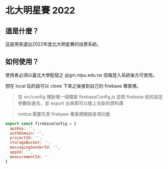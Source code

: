 # 北大明星賽 2022

## 這是什麼？
這是用來選出2022年度北大明星賽的投票系統。
## 如何使用？
使用者必須以臺北大學配發之 @gm.ntpu.edu.tw 信箱登入系統後方可使用。

想在 local 玩的話可以 clone 下來之後接到自己的 firebase 專案裡。
> 在 src/config 裡新增一個檔案 firebaseConfig.js 並把 firebase 給的設定參數貼進去，並 export 出來即可以接上全新的資料庫

> notice:需要先至 firebase 專案裡開啟各項功能
```js
export const firebaseConfig = {
  apiKey: '',
  authDomain: '',
  projectId: '',
  storageBucket: '',
  messagingSenderId: '',
  appId: '',
  measurementId: ''
}
```